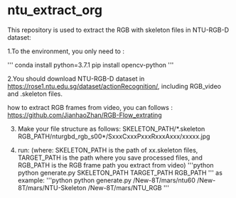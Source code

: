 # ntu_extract_org

This repository is used to extract the RGB with skeleton files in NTU-RGB-D dataset:

1.To the environment, you only need to : 

'''
conda install python=3.7.1
pip install opencv-python
'''

2.You should download NTU-RGB-D dataset in https://rose1.ntu.edu.sg/dataset/actionRecognition/, including RGB_video and .skeleton files.

how to extract RGB frames from video, you can follows : https://github.com/JianhaoZhan/RGB-Flow_extrating

3. Make your file structure as follows:
  SKELETON_PATH/\*.skeleton
  RGB_PATH/nturgbd_rgb_s00\*/SxxxCxxxPxxxRxxxAxxx/xxxxx.jpg
  
4. run: (where: SKELETON_PATH is the path of xx.skeleton files, TARGET_PATH is the path where you save processed files, and RGB_PATH is the RGB frame path you extract from video)
  '''python
  python generate.py SKELETON_PATH TARGET_PATH RGB_PATH
  '''
  as example:
  '''python
  python generate.py /New-8T/mars/ntu60  /New-8T/mars/NTU-Skeleton  /New-8T/mars/NTU_RGB
  '''
